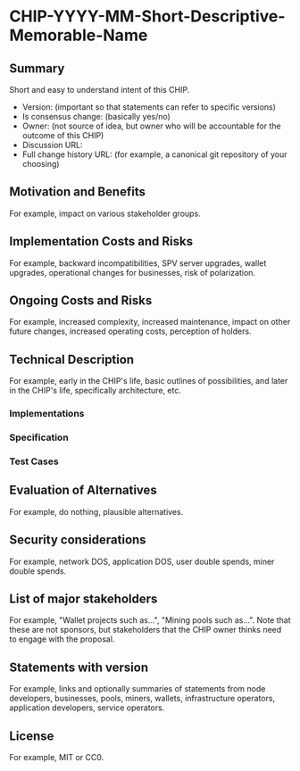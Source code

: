 # CHIP-YYYY-MM-Short-Descriptive-Memorable-Name

## Summary

Short and easy to understand intent of this CHIP.

- Version: (important so that statements can refer to specific versions)
- Is consensus change: (basically yes/no)
- Owner: (not source of idea, but owner who will be accountable for the outcome of this CHIP)
- Discussion URL:
- Full change history URL: (for example, a canonical git repository of your choosing)


## Motivation and Benefits

For example, impact on various stakeholder groups.


## Implementation Costs and Risks

For example, backward incompatibilities, SPV server upgrades, wallet upgrades, operational changes for businesses, risk of polarization.


## Ongoing Costs and Risks

For example, increased complexity, increased maintenance, impact on other future changes, increased operating costs, perception of holders.


## Technical Description

For example, early in the CHIP's life, basic outlines of possibilities, and later in the CHIP's life, specifically architecture, etc.


### Implementations

### Specification

### Test Cases


## Evaluation of Alternatives

For example, do nothing, plausible alternatives.


## Security considerations

For example, network DOS, application DOS, user double spends, miner double spends.


## List of major stakeholders

For example, "Wallet projects such as...", "Mining pools such as...".
Note that these are not sponsors, but stakeholders that the CHIP owner thinks need to engage with the proposal.


## Statements with version

For example, links and optionally summaries of statements from node developers, businesses, pools, miners, wallets, infrastructure operators, application developers, service operators.


## License

For example, MIT or CC0.
